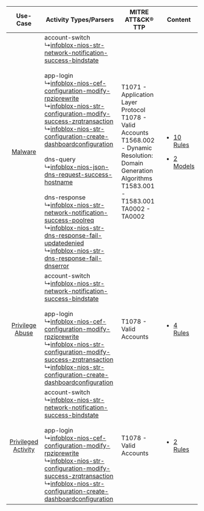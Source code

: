 |    Use-Case    | Activity Types/Parsers    | MITRE ATT&CK® TTP    | Content    |
|:----:| ---- | ---- | ---- |
|    [Malware](../../../UseCases/uc_malware.md)    |  account-switch<br> ↳[infoblox-nios-str-network-notification-success-bindstate](Ps/pC_infobloxniosstrnetworknotificationsuccessbindstate.md)<br><br> app-login<br> ↳[infoblox-nios-cef-configuration-modify-rpziprewrite](Ps/pC_infobloxnioscefconfigurationmodifyrpziprewrite.md)<br> ↳[infoblox-nios-str-configuration-modify-success-zrqtransaction](Ps/pC_infobloxniosstrconfigurationmodifysuccesszrqtransaction.md)<br> ↳[infoblox-nios-str-configuration-create-dashboardconfiguration](Ps/pC_infobloxniosstrconfigurationcreatedashboardconfiguration.md)<br><br> dns-query<br> ↳[infoblox-nios-json-dns-request-success-hostname](Ps/pC_infobloxniosjsondnsrequestsuccesshostname.md)<br><br> dns-response<br> ↳[infoblox-nios-str-network-notification-success-poolreq](Ps/pC_infobloxniosstrnetworknotificationsuccesspoolreq.md)<br> ↳[infoblox-nios-str-dns-response-fail-updatedenied](Ps/pC_infobloxniosstrdnsresponsefailupdatedenied.md)<br> ↳[infoblox-nios-str-dns-response-fail-dnserror](Ps/pC_infobloxniosstrdnsresponsefaildnserror.md)<br> | T1071 - Application Layer Protocol<br>T1078 - Valid Accounts<br>T1568.002 - Dynamic Resolution: Domain Generation Algorithms<br>T1583.001 - T1583.001<br>TA0002 - TA0002<br> | [<ul><li>10 Rules</li></ul><ul><li>2 Models</li></ul>](RM/r_m_infoblox_infoblox_nios_Malware.md) |
|     [Privilege Abuse](../../../UseCases/uc_privilege_abuse.md)     |  account-switch<br> ↳[infoblox-nios-str-network-notification-success-bindstate](Ps/pC_infobloxniosstrnetworknotificationsuccessbindstate.md)<br><br> app-login<br> ↳[infoblox-nios-cef-configuration-modify-rpziprewrite](Ps/pC_infobloxnioscefconfigurationmodifyrpziprewrite.md)<br> ↳[infoblox-nios-str-configuration-modify-success-zrqtransaction](Ps/pC_infobloxniosstrconfigurationmodifysuccesszrqtransaction.md)<br> ↳[infoblox-nios-str-configuration-create-dashboardconfiguration](Ps/pC_infobloxniosstrconfigurationcreatedashboardconfiguration.md)<br>    | T1078 - Valid Accounts<br>    | [<ul><li>4 Rules</li></ul>](RM/r_m_infoblox_infoblox_nios_Privilege_Abuse.md)    |
| [Privileged Activity](../../../UseCases/uc_privileged_activity.md) |  account-switch<br> ↳[infoblox-nios-str-network-notification-success-bindstate](Ps/pC_infobloxniosstrnetworknotificationsuccessbindstate.md)<br><br> app-login<br> ↳[infoblox-nios-cef-configuration-modify-rpziprewrite](Ps/pC_infobloxnioscefconfigurationmodifyrpziprewrite.md)<br> ↳[infoblox-nios-str-configuration-modify-success-zrqtransaction](Ps/pC_infobloxniosstrconfigurationmodifysuccesszrqtransaction.md)<br> ↳[infoblox-nios-str-configuration-create-dashboardconfiguration](Ps/pC_infobloxniosstrconfigurationcreatedashboardconfiguration.md)<br>    | T1078 - Valid Accounts<br>    | [<ul><li>2 Rules</li></ul>](RM/r_m_infoblox_infoblox_nios_Privileged_Activity.md)    |